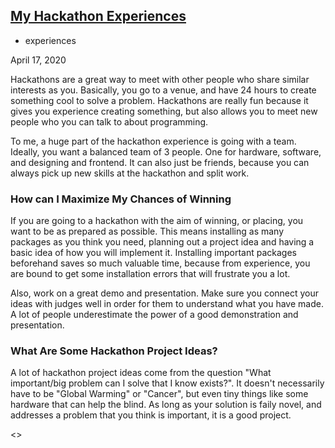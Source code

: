    <section class="content">
       <div class="post-container">
  <a class="post-link" href="/experiences/hackathons/">
    <h2 class="post-title">My Hackathon Experiences</h2>
  </a>
  <div class="post-meta">
    <ul class="post-categories"><li>experiences</li></ul>
    <div class="post-date"><i class="icon-calendar"></i>April 17, 2020</div>
  </div>
  <div class="post">
    <p>Hackathons are a great way to meet with other people who share similar interests as you. Basically, you go to a venue, and have 24 hours to create something cool to solve a problem. Hackathons are really fun because it gives you experience creating something, but also allows you to meet new people who you can talk to about programming.</p>
    
<p>To me, a huge part of the hackathon experience is going with a team. Ideally, you want a balanced team of 3 people. One for hardware, software, and designing and frontend. It can also just be friends, because you can always pick up new skills at the hackathon and split work.</p>


### How can I Maximize My Chances of Winning
<p>If you are going to a hackathon with the aim of winning, or placing, you want to be as prepared as possible. This means installing as many packages as you think you need, planning out a project idea and having a basic idea of how you will implement it. Installing important packages beforehand saves so much valuable time, because from experience, you are bound to get some installation errors that will frustrate you a lot.</p>

<p>Also, work on a great demo and presentation. Make sure you connect your ideas with judges well in order for them to understand what you have made. A lot of people underestimate the power of a good demonstration and presentation. </p>

### What Are Some Hackathon Project Ideas?
<p>A lot of hackathon project ideas come from the question "What important/big problem can I solve that I know exists?". It doesn't necessarily have to be "Global Warming" or "Cancer", but even tiny things like some hardware that can help the blind. As long as your solution is faily novel, and addresses a problem that you think is important, it is a good project.</p>

<>
